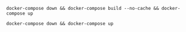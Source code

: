 ```shell
docker-compose down && docker-compose build --no-cache && docker-compose up
```

```shell
docker-compose down && docker-compose up
```